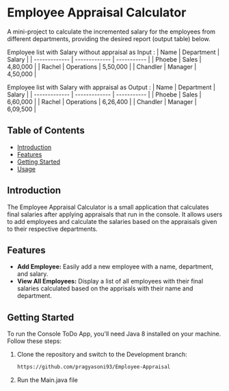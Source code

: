 # Employee Appraisal Calculator

A mini-project to calculate the incremented salary for the employees from different departments, providing the desired report (output table) below.

Employee list with Salary without appraisal as Input :
| Name          | Department    | Salary      |
| ------------- | ------------- | ----------- |
| Phoebe        | Sales         | 4,80,000    |
| Rachel        | Operations    | 5,50,000    |
| Chandler      | Manager       | 4,50,000    |

Employee list with Salary with appraisal as Output :
| Name          | Department    | Salary      |
| ------------- | ------------- | ----------- |
| Phoebe        | Sales         | 6,60,000    |
| Rachel        | Operations    | 6,26,400    |
| Chandler      | Manager       | 6,09,500    |


## Table of Contents

- [Introduction](#introduction)
- [Features](#features)
- [Getting Started](#getting-started)
- [Usage](#usage)

## Introduction

The Employee Appraisal Calculator is a small application that calculates final salaries after applying appraisals that run in the console. 
It allows users to add employees and calculate the salaries based on the appraisals given to their respective departments.

## Features

- **Add Employee:** Easily add a new employee with a name, department, and salary.
- **View All Employees:** Display a list of all employees with their final salaries calculated based on the apprisals with their name and department.

## Getting Started

To run the Console ToDo App, you'll need Java 8 installed on your machine. Follow these steps:

1. Clone the repository and switch to the Development branch:

   ```bash
   https://github.com/pragyasoni93/Employee-Appraisal

2. Run the Main.java file

